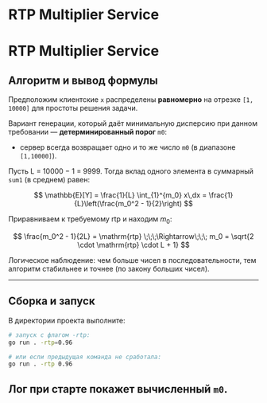 # RTP Multiplier Service
# RTP Multiplier Service

## Алгоритм и вывод формулы
Предположим клиентские `x` распределены **равномерно** на отрезке `[1, 10000]` для простоты решения задачи.

Вариант генерации, который даёт минимальную дисперсию при данном требовании — **детерминированный порог** `m0`:
- сервер всегда возвращает одно и то же число `m0` (в диапазоне `[1,10000]`).

Пусть L = 10000 − 1 = 9999. Тогда вклад одного элемента в суммарный `sum1` (в среднем) равен:

$$
\mathbb{E}[Y] = \frac{1}{L} \int_{1}^{m_0} x\,dx = \frac{1}{L}\left(\frac{m_0^2 - 1}{2}\right)
$$

Приравниваем к требуемому $\mathrm{rtp}$ и находим $m_0$:

$$
\frac{m_0^2 - 1}{2L} = \mathrm{rtp} \;\;\;\Rightarrow\;\;\; m_0 = \sqrt{2 \cdot \mathrm{rtp} \cdot L + 1}
$$

Логическое наблюдение: чем больше чисел в последовательности, тем алгоритм стабильнее и точнее (по закону больших чисел).

---

## Сборка и запуск
В директории проекта выполните:

```bash
# запуск с флагом -rtp:
go run . -rtp=0.96

# или если предыдущая команда не сработала:
go run . -rtp 0.96
```
Лог при старте покажет вычисленный `m0`.
---
